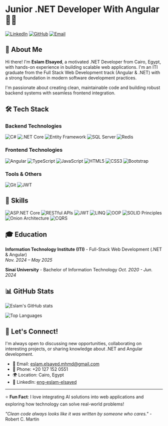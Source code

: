 # Junior .NET Developer With Angular 👨‍💻

[![LinkedIn](https://img.shields.io/badge/LinkedIn-0077B5?style=for-the-badge&logo=linkedin&logoColor=white)](https://linkedin.com/in/eng-eslam-elsayed)
[![GitHub](https://img.shields.io/badge/GitHub-100000?style=for-the-badge&logo=github&logoColor=white)](https://github.com/eeslam99)
[![Email](https://img.shields.io/badge/Email-D14836?style=for-the-badge&logo=gmail&logoColor=white)](mailto:eslam.elsayed.mhmd@gmail.com)

## 🚀 About Me

Hi there! I'm **Eslam Elsayed**, a motivated .NET Developer from Cairo, Egypt, with hands-on experience in building scalable web applications. I'm an ITI graduate from the Full Stack Web Development track (Angular & .NET) with a strong foundation in modern software development practices.

I'm passionate about creating clean, maintainable code and building robust backend systems with seamless frontend integration.

## 🛠️ Tech Stack

### Backend Technologies
![C#](https://img.shields.io/badge/C%23-239120?style=for-the-badge&logo=c-sharp&logoColor=white)
![.NET Core](https://img.shields.io/badge/.NET%20Core-5C2D91?style=for-the-badge&logo=.net&logoColor=white)
![Entity Framework](https://img.shields.io/badge/Entity%20Framework-5C2D91?style=for-the-badge&logo=.net&logoColor=white)
![SQL Server](https://img.shields.io/badge/SQL%20Server-CC2927?style=for-the-badge&logo=microsoft-sql-server&logoColor=white)
![Redis](https://img.shields.io/badge/Redis-DC382D?style=for-the-badge&logo=redis&logoColor=white)

### Frontend Technologies
![Angular](https://img.shields.io/badge/Angular-DD0031?style=for-the-badge&logo=angular&logoColor=white)
![TypeScript](https://img.shields.io/badge/TypeScript-007ACC?style=for-the-badge&logo=typescript&logoColor=white)
![JavaScript](https://img.shields.io/badge/JavaScript-F7DF1E?style=for-the-badge&logo=javascript&logoColor=black)
![HTML5](https://img.shields.io/badge/HTML5-E34F26?style=for-the-badge&logo=html5&logoColor=white)
![CSS3](https://img.shields.io/badge/CSS3-1572B6?style=for-the-badge&logo=css3&logoColor=white)
![Bootstrap](https://img.shields.io/badge/Bootstrap-563D7C?style=for-the-badge&logo=bootstrap&logoColor=white)

### Tools & Others
![Git](https://img.shields.io/badge/Git-F05032?style=for-the-badge&logo=git&logoColor=white)
![JWT](https://img.shields.io/badge/JWT-000000?style=for-the-badge&logo=JSON%20web%20tokens&logoColor=white)

## 💼 Skills

![ASP.NET Core](https://img.shields.io/badge/ASP.NET%20Core-5C2D91?style=for-the-badge&logo=.net&logoColor=white)
![RESTful APIs](https://img.shields.io/badge/RESTful%20APIs-02569B?style=for-the-badge&logo=rest&logoColor=white)
![JWT](https://img.shields.io/badge/JWT-000000?style=for-the-badge&logo=JSON%20web%20tokens&logoColor=white)
![LINQ](https://img.shields.io/badge/LINQ-5C2D91?style=for-the-badge&logo=.net&logoColor=white)
![OOP](https://img.shields.io/badge/OOP-FF6B6B?style=for-the-badge&logo=object-oriented&logoColor=white)
![SOLID Principles](https://img.shields.io/badge/SOLID-4ECDC4?style=for-the-badge&logo=architecture&logoColor=white)
![Onion Architecture](https://img.shields.io/badge/Onion%20Architecture-45B7D1?style=for-the-badge&logo=architecture&logoColor=white)
![CQRS](https://img.shields.io/badge/CQRS-96CEB4?style=for-the-badge&logo=pattern&logoColor=white)

## 🎓 Education

**Information Technology Institute (ITI)** - Full-Stack Web Development (.NET & Angular)  
*Nov. 2024 – May 2025*

**Sinai University** - Bachelor of Information Technology
*Oct. 2020 - Jun. 2024*

## 📊 GitHub Stats

![Eslam's GitHub stats](https://github-readme-stats.vercel.app/api?username=eeslam99&show_icons=true&theme=radical)

![Top Languages](https://github-readme-stats.vercel.app/api/top-langs/?username=eeslam99&layout=compact&theme=radical)

## 🤝 Let's Connect!

I'm always open to discussing new opportunities, collaborating on interesting projects, or sharing knowledge about .NET and Angular development.

- 📧 Email: eslam.elsayed.mhmd@gmail.com
- 📱 Phone: +20 127 152 0551
- 🌍 Location: Cairo, Egypt
- 💼 LinkedIn: [eng-eslam-elsayed](https://linkedin.com/in/eng-eslam-elsayed)

---

⭐ **Fun Fact**: I love integrating AI solutions into web applications and exploring how technology can solve real-world problems!

*"Clean code always looks like it was written by someone who cares."* - Robert C. Martin
